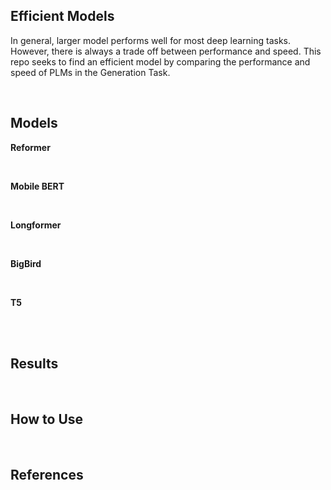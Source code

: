 ## Efficient Models 

In general, larger model performs well for most deep learning tasks. However, there is always a trade off between performance and speed.
This repo seeks to find an efficient model by comparing the performance and speed of PLMs in the Generation Task.

<br>


## Models

**Reformer**

<br>

**Mobile BERT**

<br>

**Longformer**

<br>

**BigBird**

<br>

**T5**


<br><br>

## Results

<br>

## How to Use

<br>

## References
